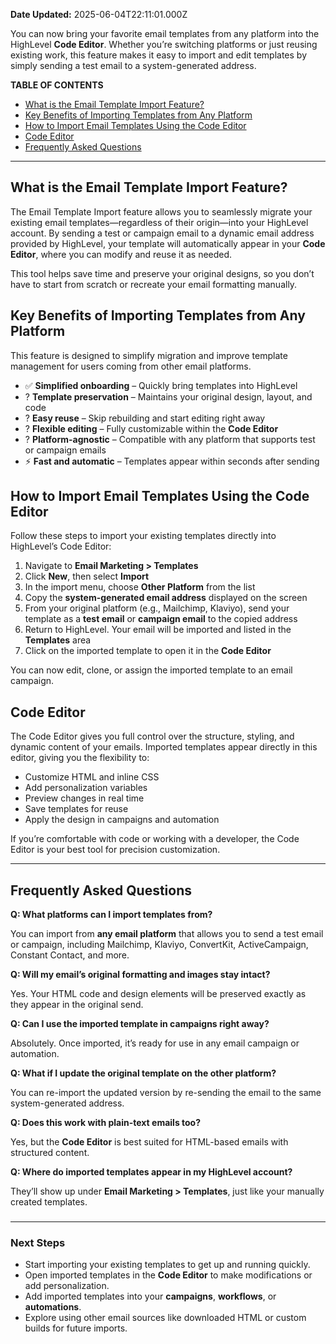 **Date Updated:** 2025-06-04T22:11:01.000Z

You can now bring your favorite email templates from any platform into the HighLevel **Code Editor**. Whether you’re switching platforms or just reusing existing work, this feature makes it easy to import and edit templates by simply sending a test email to a system-generated address.

  
**TABLE OF CONTENTS**

* [What is the Email Template Import Feature?](#What-is-the-Email-Template-Import-Feature?)
* [Key Benefits of Importing Templates from Any Platform](#Key-Benefits-of-Importing-Templates-from-Any-Platform)
* [How to Import Email Templates Using the Code Editor](#How-to-Import-Email-Templates-Using-the-Code-Editor)
* [Code Editor](#Code-Editor)
* [Frequently Asked Questions](#Frequently-Asked-Questions)

---

## **What is the Email Template Import Feature?**

  
The Email Template Import feature allows you to seamlessly migrate your existing email templates—regardless of their origin—into your HighLevel account. By sending a test or campaign email to a dynamic email address provided by HighLevel, your template will automatically appear in your **Code Editor**, where you can modify and reuse it as needed.
  
  
This tool helps save time and preserve your original designs, so you don’t have to start from scratch or recreate your email formatting manually.

##   

## **Key Benefits of Importing Templates from Any Platform**

  
This feature is designed to simplify migration and improve template management for users coming from other email platforms.

* ✅ **Simplified onboarding** – Quickly bring templates into HighLevel
* ? **Template preservation** – Maintains your original design, layout, and code
* ? **Easy reuse** – Skip rebuilding and start editing right away
* ? **Flexible editing** – Fully customizable within the **Code Editor**
* ? **Platform-agnostic** – Compatible with any platform that supports test or campaign emails
* ⚡️ **Fast and automatic** – Templates appear within seconds after sending

##   

## **How to Import Email Templates Using the Code Editor**

  
Follow these steps to import your existing templates directly into HighLevel’s Code Editor:

1. Navigate to **Email Marketing > Templates**
2. Click **New**, then select **Import**
3. In the import menu, choose **Other Platform** from the list
4. Copy the **system-generated email address** displayed on the screen
5. From your original platform (e.g., Mailchimp, Klaviyo), send your template as a **test email** or **campaign email** to the copied address
6. Return to HighLevel. Your email will be imported and listed in the **Templates** area
7. Click on the imported template to open it in the **Code Editor**

  
You can now edit, clone, or assign the imported template to an email campaign.

##   

## **Code Editor**

  
The Code Editor gives you full control over the structure, styling, and dynamic content of your emails. Imported templates appear directly in this editor, giving you the flexibility to:

* Customize HTML and inline CSS
* Add personalization variables
* Preview changes in real time
* Save templates for reuse
* Apply the design in campaigns and automation
  
  
If you’re comfortable with code or working with a developer, the Code Editor is your best tool for precision customization.

---

## **Frequently Asked Questions**

  
**Q: What platforms can I import templates from?**

You can import from **any email platform** that allows you to send a test email or campaign, including Mailchimp, Klaviyo, ConvertKit, ActiveCampaign, Constant Contact, and more.

  
**Q: Will my email’s original formatting and images stay intact?**

Yes. Your HTML code and design elements will be preserved exactly as they appear in the original send.

  
**Q: Can I use the imported template in campaigns right away?**

Absolutely. Once imported, it’s ready for use in any email campaign or automation.

  
**Q: What if I update the original template on the other platform?**

You can re-import the updated version by re-sending the email to the same system-generated address.

  
**Q: Does this work with plain-text emails too?**

Yes, but the **Code Editor** is best suited for HTML-based emails with structured content.

  
**Q: Where do imported templates appear in my HighLevel account?**

They’ll show up under **Email Marketing > Templates**, just like your manually created templates.

###   

---

### **Next Steps**

* Start importing your existing templates to get up and running quickly.
* Open imported templates in the **Code Editor** to make modifications or add personalization.
* Add imported templates into your **campaigns**, **workflows**, or **automations**.
* Explore using other email sources like downloaded HTML or custom builds for future imports.

  